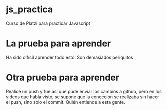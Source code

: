 # js_practica
Curso de Platzi para practicar Javascript

# La prueba para aprender
Ha sido difícil aprender todo esto. Son demasiados periquitos

# Otra prueba para aprender
Realicé un push y fue así que pude enviar los cambios a github, pero en los videos que había visto, se supone que la conección se realizaba sin hacer el push, sino solo el commit. Quién entiende a esta gente.